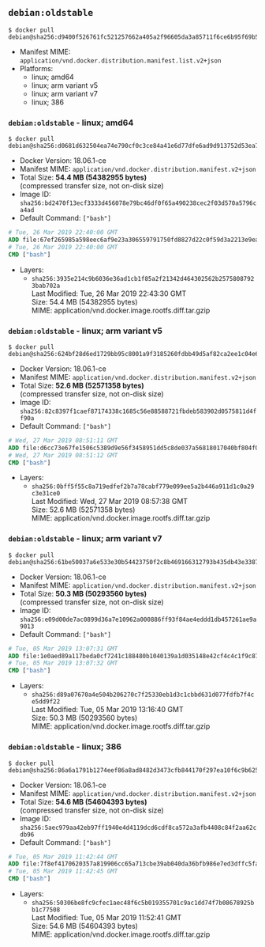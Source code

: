 ## `debian:oldstable`

```console
$ docker pull debian@sha256:d9400f526761fc521257662a405a2f96605da3a85711f6ce6b95f69b50a4d445
```

-	Manifest MIME: `application/vnd.docker.distribution.manifest.list.v2+json`
-	Platforms:
	-	linux; amd64
	-	linux; arm variant v5
	-	linux; arm variant v7
	-	linux; 386

### `debian:oldstable` - linux; amd64

```console
$ docker pull debian@sha256:d0681d632504ea74e790cf0c3ce84a41e6d77dfe6ad9d913752d53ea7fd93b2a
```

-	Docker Version: 18.06.1-ce
-	Manifest MIME: `application/vnd.docker.distribution.manifest.v2+json`
-	Total Size: **54.4 MB (54382955 bytes)**  
	(compressed transfer size, not on-disk size)
-	Image ID: `sha256:bd2470f13ecf3333d456078e79bc46df0f65a490238cec2f03d570a5796ca4ad`
-	Default Command: `["bash"]`

```dockerfile
# Tue, 26 Mar 2019 22:40:00 GMT
ADD file:67ef265985a598eec6af9e23a306559791750fd8827d22c0f59d3a2213e9ea8e in / 
# Tue, 26 Mar 2019 22:40:00 GMT
CMD ["bash"]
```

-	Layers:
	-	`sha256:3935e214c9b6036e36ad1cb1f85a2f21342d464302562b25758087923bab702a`  
		Last Modified: Tue, 26 Mar 2019 22:43:30 GMT  
		Size: 54.4 MB (54382955 bytes)  
		MIME: application/vnd.docker.image.rootfs.diff.tar.gzip

### `debian:oldstable` - linux; arm variant v5

```console
$ docker pull debian@sha256:624bf28d6ed1729bb95c8001a9f3185260fdbb49d5af82ca2ee1c04e66af8a73
```

-	Docker Version: 18.06.1-ce
-	Manifest MIME: `application/vnd.docker.distribution.manifest.v2+json`
-	Total Size: **52.6 MB (52571358 bytes)**  
	(compressed transfer size, not on-disk size)
-	Image ID: `sha256:82c8397f1caef87174338c1685c56e88588721fbdeb583902d0575811d4ff90a`
-	Default Command: `["bash"]`

```dockerfile
# Wed, 27 Mar 2019 08:51:11 GMT
ADD file:d6cc73e67fe1506c5389d9e56f3458951dd5c8de037a56818017040bf804f028 in / 
# Wed, 27 Mar 2019 08:51:12 GMT
CMD ["bash"]
```

-	Layers:
	-	`sha256:0bff5f55c8a719edfef2b7a78cabf779e099ee5a2b446a911d1c0a29c3e31ce0`  
		Last Modified: Wed, 27 Mar 2019 08:57:38 GMT  
		Size: 52.6 MB (52571358 bytes)  
		MIME: application/vnd.docker.image.rootfs.diff.tar.gzip

### `debian:oldstable` - linux; arm variant v7

```console
$ docker pull debian@sha256:61be50037a6e533e30b54423750f2c8b469166312793b435db43e3387a845d14
```

-	Docker Version: 18.06.1-ce
-	Manifest MIME: `application/vnd.docker.distribution.manifest.v2+json`
-	Total Size: **50.3 MB (50293560 bytes)**  
	(compressed transfer size, not on-disk size)
-	Image ID: `sha256:e09d00de7ac0899d36a7e10962a000886ff93f84ae4eddd1db457261ae9a9013`
-	Default Command: `["bash"]`

```dockerfile
# Tue, 05 Mar 2019 13:07:31 GMT
ADD file:1e0aed89a117beda0cf7241c188480b1040139a1d035148e42cf4c4c1f9c87b5 in / 
# Tue, 05 Mar 2019 13:07:32 GMT
CMD ["bash"]
```

-	Layers:
	-	`sha256:d89a07670a4e504b206270c7f25330eb1d3c1cbbd631d077fdfb7f4ce5dd9f22`  
		Last Modified: Tue, 05 Mar 2019 13:16:40 GMT  
		Size: 50.3 MB (50293560 bytes)  
		MIME: application/vnd.docker.image.rootfs.diff.tar.gzip

### `debian:oldstable` - linux; 386

```console
$ docker pull debian@sha256:86a6a1791b1274eef86a8ad8482d3473cfb844170f297ea10f6c9b6251829a9d
```

-	Docker Version: 18.06.1-ce
-	Manifest MIME: `application/vnd.docker.distribution.manifest.v2+json`
-	Total Size: **54.6 MB (54604393 bytes)**  
	(compressed transfer size, not on-disk size)
-	Image ID: `sha256:5aec979aa42eb97ff1940e4d4119dcd6cdf8ca572a3afb4408c84f2aa62cdb96`
-	Default Command: `["bash"]`

```dockerfile
# Tue, 05 Mar 2019 11:42:44 GMT
ADD file:7f8ef4170620357a819906cc65a713cbe39ab040da36bfb986e7ed3dffc5fa8f in / 
# Tue, 05 Mar 2019 11:42:45 GMT
CMD ["bash"]
```

-	Layers:
	-	`sha256:50306be8fc9cfec1aec48f6c5b019355701c9ac1dd74f7b08678925bb1c77508`  
		Last Modified: Tue, 05 Mar 2019 11:52:41 GMT  
		Size: 54.6 MB (54604393 bytes)  
		MIME: application/vnd.docker.image.rootfs.diff.tar.gzip
